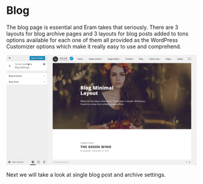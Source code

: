 # ‌Blog

The blog page is essential and Eram takes that seriously. There are 3 layouts for blog archive pages and 3 layouts for blog posts added to tons options available for each one of them all provided as the WordPress Customizer options which make it really easy to use and comprehend.

![](../.gitbook/assets/2016-12-19_17-48-04.jpg)

Next we will take a look at single blog post and archive settings.

